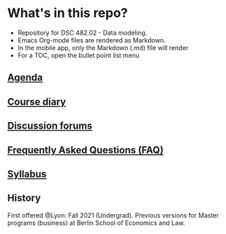 

# What's in this repo?

-   Repository for DSC 482.02 - Data modeling.
-   Emacs Org-mode files are rendered as Markdown.
-   In the mobile app, only the Markdown (.md) file will render
-   For a TOC, open the bullet point list menu


## [Agenda](https://github.com/birkenkrahe/mod482/blob/main/agenda.md)


## [Course diary](https://github.com/birkenkrahe/mod482/blob/main/diary.md)


## [Discussion forums](https://github.com/birkenkrahe/mod482/discussions)


## [Frequently Asked Questions (FAQ)](https://github.com/birkenkrahe/mod482/blob/main/FAQ.md)


## [Syllabus](https://github.com/birkenkrahe/mod482/blob/main/syllabus.md)


## History

First offered @Lyon: Fall 2021 (Undergrad). Previous versions for
Master programs (business) at Berlin School of Economics and Law.

